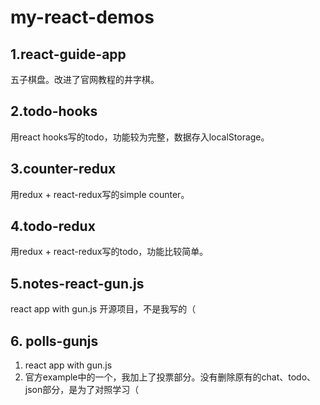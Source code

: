 # my-react-demos

## 1.react-guide-app

五子棋盘。改进了官网教程的井字棋。

## 2.todo-hooks

用react hooks写的todo，功能较为完整，数据存入localStorage。

## 3.counter-redux

用redux + react-redux写的simple counter。

## 4.todo-redux

用redux + react-redux写的todo，功能比较简单。

## 5.notes-react-gun.js

react app with gun.js 开源项目，不是我写的（

## 6. polls-gunjs
1. react app with gun.js 
2. 官方example中的一个，我加上了投票部分。没有删除原有的chat、todo、json部分，是为了对照学习（